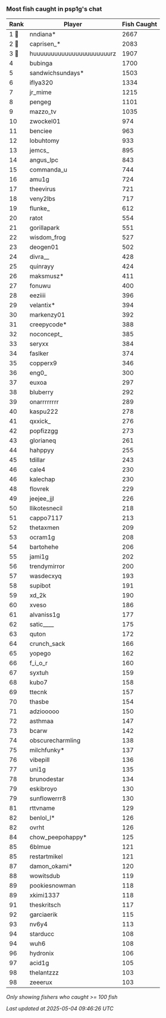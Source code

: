 ### Most fish caught in psp1g's chat
| Rank | Player | Fish Caught |
|------|--------|-----------|
| 1 🥇  | nndiana*  | 2667 |
| 2 🥈  | caprisen_*  | 2083 |
| 3 🥉  | huuuuuuuuuuuuuuuuuuuuuurz  | 1907 |
| 4  | bubinga  | 1700 |
| 5  | sandwichsundays*  | 1503 |
| 6  | iflya320  | 1334 |
| 7  | jr_mime  | 1215 |
| 8  | pengeg  | 1101 |
| 9  | mazzo_tv  | 1035 |
| 10  | zwockel01  | 974 |
| 11  | benciee  | 963 |
| 12  | lobuhtomy  | 933 |
| 13  | jemcs_  | 895 |
| 14  | angus_lpc  | 843 |
| 15  | commanda_u  | 744 |
| 16  | amu1g  | 724 |
| 17  | theevirus  | 721 |
| 18  | veny2lbs  | 717 |
| 19  | flunke_  | 612 |
| 20  | ratot  | 554 |
| 21  | gorillapark  | 551 |
| 22  | wisdom_frog  | 527 |
| 23  | deogen01  | 502 |
| 24  | divra__  | 428 |
| 25  | quinrayy  | 424 |
| 26  | maksmusz*  | 411 |
| 27  | fonuwu  | 400 |
| 28  | eeziiii  | 396 |
| 29  | velantix*  | 394 |
| 30  | markenzy01  | 392 |
| 31  | creepycode*  | 388 |
| 32  | noconcept_  | 385 |
| 33  | seryxx  | 384 |
| 34  | faslker  | 374 |
| 35  | copperx9  | 346 |
| 36  | eng0_  | 300 |
| 37  | euxoa  | 297 |
| 38  | bluberry  | 292 |
| 39  | onarrrrrrrr  | 289 |
| 40  | kaspu222  | 278 |
| 41  | qxxick_  | 276 |
| 42  | popfizzgg  | 273 |
| 43  | glorianeq  | 261 |
| 44  | hahppyy  | 255 |
| 45  | tdillar  | 243 |
| 46  | cale4  | 230 |
| 46  | kalechap  | 230 |
| 48  | flovrek  | 229 |
| 49  | jeejee_jjl  | 226 |
| 50  | llikotesnecil  | 218 |
| 51  | cappo7117  | 213 |
| 52  | thetaxmen  | 209 |
| 53  | ocram1g  | 208 |
| 54  | bartohehe  | 206 |
| 55  | jami1g  | 202 |
| 56  | trendymirror  | 200 |
| 57  | wasdecxyq  | 193 |
| 58  | supibot  | 191 |
| 59  | xd_2k  | 190 |
| 60  | xveso  | 186 |
| 61  | alvaniss1g  | 177 |
| 62  | satic____  | 175 |
| 63  | quton  | 172 |
| 64  | crunch_sack  | 166 |
| 65  | yopego  | 162 |
| 66  | f_i_o_r  | 160 |
| 67  | syxtuh  | 159 |
| 68  | kubo7  | 158 |
| 69  | ttecnk  | 157 |
| 70  | thasbe  | 154 |
| 71  | adziooooo  | 150 |
| 72  | asthmaa  | 147 |
| 73  | bcarw  | 142 |
| 74  | obscurecharmling  | 138 |
| 75  | milchfunky*  | 137 |
| 76  | vibepill  | 136 |
| 77  | uni1g  | 135 |
| 78  | brunodestar  | 134 |
| 79  | eskibroyo  | 130 |
| 79  | sunflowerrr8  | 130 |
| 81  | rttvname  | 129 |
| 82  | benlol_l*  | 126 |
| 82  | ovrht  | 126 |
| 84  | chow_peepohappy*  | 125 |
| 85  | 6blmue  | 121 |
| 85  | restartmikel  | 121 |
| 87  | damon_okami*  | 120 |
| 88  | wowitsdub  | 119 |
| 89  | pookiesnowman  | 118 |
| 89  | xkimi1337  | 118 |
| 91  | theskritsch  | 117 |
| 92  | garciaerik  | 115 |
| 93  | nv6y4  | 113 |
| 94  | starducc  | 108 |
| 94  | wuh6  | 108 |
| 96  | hydronix  | 106 |
| 97  | acid1g  | 105 |
| 98  | thelantzzz  | 103 |
| 98  | zeeerux  | 103 |

_Only showing fishers who caught >= 100 fish_

_Last updated at 2025-05-04 09:46:26 UTC_